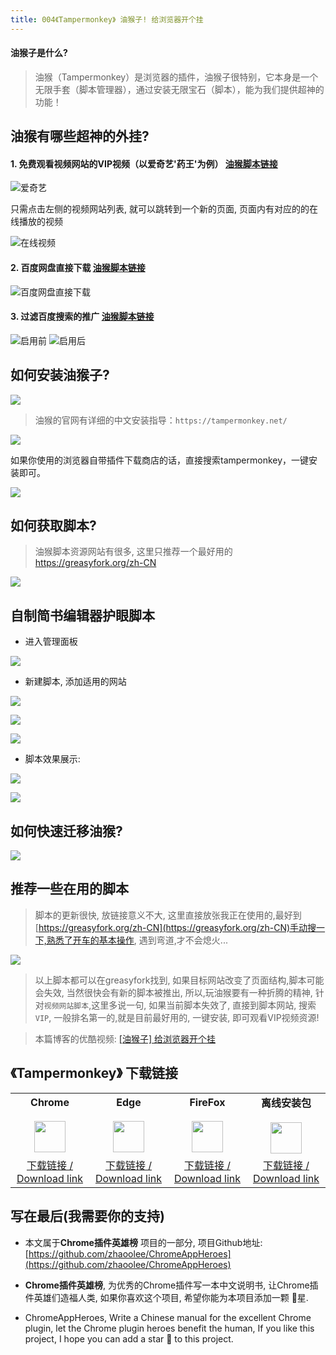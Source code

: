 ```yaml
---
title: 004《Tampermonkey》 油猴子! 给浏览器开个挂
---
```

#### 油猴子是什么?

> 油猴（Tampermonkey）是浏览器的插件，油猴子很特别，它本身是一个无限手套（脚本管理器），通过安装无限宝石（脚本），能为我们提供超神的功能！

## 油猴有哪些超神的外挂?

#### 1. 免费观看视频网站的VIP视频（以爱奇艺'药王'为例） [油猴脚本链接](https://greasyfork.org/zh-CN/scripts/27530-%E7%A0%B4%E8%A7%A3vip%E4%BC%9A%E5%91%98%E8%A7%86%E9%A2%91%E9%9B%86%E5%90%88)

![爱奇艺](https://v2fy.com/asset/004_tampermonkey/90896017cac34834b75a58ed79fe79b1.png)

只需点击左侧的视频网站列表, 就可以跳转到一个新的页面, 页面内有对应的的在线播放的视频

![在线视频](https://v2fy.com/asset/004_tampermonkey/42b7b830831541c99b041e201ce8f746.png)

#### 2. 百度网盘直接下载 [油猴脚本链接](https://greasyfork.org/zh-CN/scripts/39504-%E7%99%BE%E5%BA%A6%E7%BD%91%E7%9B%98%E7%9B%B4%E6%8E%A5%E4%B8%8B%E8%BD%BD%E5%8A%A9%E6%89%8B-%E7%9B%B4%E9%93%BE%E5%8A%A0%E9%80%9F%E7%89%88)
![百度网盘直接下载](https://v2fy.com/asset/004_tampermonkey/00fbb6a3c7cd4006b0e4dea68a916448.png)

#### 3. 过滤百度搜索的推广 [油猴脚本链接](https://greasyfork.org/zh-CN/scripts/14178-ac-baidu-%E4%BC%98%E5%8C%96%E7%99%BE%E5%BA%A6-%E6%90%9C%E7%8B%97-%E8%B0%B7%E6%AD%8C%E6%90%9C%E7%B4%A2%E7%BB%93%E6%9E%9C%E4%B9%8B%E9%87%8D%E5%AE%9A%E5%90%91%E5%8E%BB%E9%99%A4-%E5%8E%BB%E5%B9%BF%E5%91%8A-favicon)
![启用前](https://v2fy.com/asset/004_tampermonkey/011852112db344018b150cbb5d1ac556.png)
![启用后](https://v2fy.com/asset/004_tampermonkey/05ca2e333d364da2a0f203009c204555.png)
## 如何安装油猴子?
![](https://v2fy.com/asset/004_tampermonkey/aa3f982dde394b10a13d9d0d8370f54c.png)
> 油猴的官网有详细的中文安装指导：`https://tampermonkey.net/`

![](https://v2fy.com/asset/004_tampermonkey/2cf14dbcd0154416b97783b8aab523ee.png)

如果你使用的浏览器自带插件下载商店的话，直接搜索tampermonkey，一键安装即可。

![](https://v2fy.com/asset/004_tampermonkey/0ae7e5b0f6194726a094c20d3e0ac3df.png)

## 如何获取脚本?

>油猴脚本资源网站有很多, 这里只推荐一个最好用的 https://greasyfork.org/zh-CN

![](https://v2fy.com/asset/004_tampermonkey/3256a6f0ef494bdf8dff1464fe397c51.png)

## 自制简书编辑器护眼脚本
- 进入管理面板

![](https://v2fy.com/asset/004_tampermonkey/634085667e31445da72dad5b2fbe90e5.png)

- 新建脚本, 添加适用的网站

![](https://v2fy.com/asset/004_tampermonkey/9bbb86033df84aa6991f353cb0261428.png)

![](https://v2fy.com/asset/004_tampermonkey/b4f6726646e04e1b972408e816f554e9.png)

![](https://v2fy.com/asset/004_tampermonkey/01403f2c178d479fb09b54e44616a5af.png)
- 脚本效果展示:

![](https://v2fy.com/asset/004_tampermonkey/321b09f953b349388276e3ba94aaacab.png)


![](https://v2fy.com/asset/004_tampermonkey/221ffcc0d37f4d50a41f5057db4f1f9b.png)

## 如何快速迁移油猴?

![](https://v2fy.com/asset/004_tampermonkey/af6405f8c26446128a93846f4cc8eb9d.png)

## 推荐一些在用的脚本
> 脚本的更新很快, 放链接意义不大, 这里直接放张我正在使用的,最好到[https://greasyfork.org/zh-CN](https://greasyfork.org/zh-CN)手动搜一下,熟悉了开车的基本操作, 遇到弯道,才不会熄火...

![](https://v2fy.com/asset/004_tampermonkey/1c9bf1594b894d4286857aa338673116.png)

> 以上脚本都可以在greasyfork找到, 如果目标网站改变了页面结构,脚本可能会失效, 当然很快会有新的脚本被推出, 所以,玩油猴要有一种折腾的精神, 针对`视频网站脚本`,这里多说一句, 如果当前脚本失效了, 直接到脚本网站, 搜索`VIP`, 一般排名第一的,就是目前最好用的, 一键安装, 即可观看VIP视频资源!

> 本篇博客的优酷视频: [[油猴子] 给浏览器开个挂](http://v.youku.com/v_show/id_XMzYzNjU4MTk2NA==.html?spm=a2hzp.8244740.0.0)



## 《Tampermonkey》 下载链接

<table style="table-layout: fixed;">
<tbody>
<tr>
<td><div style="text-align: center;"><div style="font-weight: bold">Chrome</div><br/><div><img  style="width:50px; height:auto;" src="https://v2fy.com/asset/0i/ChromeAppHeroes/page/001_markdown_here.assets/chromeappheroes-chrome-icon.png"/></div></div></td>
<td><div style="text-align: center;" ><div style="font-weight: bold">Edge</div><br/><div><img style="width:50px; height:auto;" src="https://v2fy.com/asset/0i/ChromeAppHeroes/page/001_markdown_here.assets/chromeappheroes-edge-icon.png"/></div></div></td>
<td><div style="text-align: center;" ><div style="font-weight: bold">FireFox</div><br/><div><img  style="width:50px; height:auto;" src="https://v2fy.com/asset/0i/ChromeAppHeroes/page/001_markdown_here.assets/chromeappheroes-firefox-icon.png"/></div></div></td>
<td><div style="text-align: center;" ><div style="font-weight: bold">离线安装包</div><br/><div><img  style="width:50px; height:auto;" src="https://v2fy.com/asset/0i/ChromeAppHeroes/page/001_markdown_here.assets/chromeappheroes-github-download.png"/></div></div></td>
</tr>
<tr>
<td>
<div style="text-align: center;">
<a  href="https://chrome.google.com/webstore/detail/tampermonkey/dhdgffkkebhmkfjojejmpbldmpobfkfo">下载链接 / Download link</a>
</div>
</td>
<td>
<div style="text-align: center;"><a  href="https://microsoftedge.microsoft.com/addons/detail/tampermonkey/iikmkjmpaadaobahmlepeloendndfphd?hl=zh-CN">下载链接 / Download link</a></div>
</td>
<td>
<div style="text-align: center;"><a  href="https://addons.mozilla.org/zh-CN/firefox/addon/tampermonkey/">下载链接 / Download link</a></div>
</td>
<td>
<div style="text-align: center;"><a  href="https://cdn.jsdelivr.net/gh/zhaoolee/ChromeAppHeroes/backup/004-tampermonkey.zip">下载链接 / Download link</a></div>
</td>
</tr>
</tbody>
</table>


## 写在最后(我需要你的支持)

- 本文属于**Chrome插件英雄榜** 项目的一部分, 项目Github地址: [https://github.com/zhaoolee/ChromeAppHeroes](https://github.com/zhaoolee/ChromeAppHeroes)

- **Chrome插件英雄榜**, 为优秀的Chrome插件写一本中文说明书, 让Chrome插件英雄们造福人类, 如果你喜欢这个项目, 希望你能为本项目添加一颗 🌟星.

- ChromeAppHeroes, Write a Chinese manual for the excellent Chrome plugin, let the Chrome plugin heroes benefit the human, If you like this project, I hope you can add a star 🌟 to this project.


